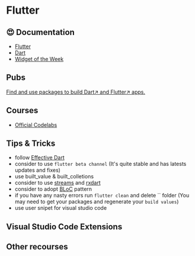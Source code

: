 # Flutter

## 😍 Documentation

- [Flutter](https://flutter.dev/docs)
- [Dart](https://dart.dev/guides)
- [Widget of the Week](https://www.youtube.com/playlist?list=PLjxrf2q8roU23XGwz3Km7sQZFTdB996iG)

## Pubs

[Find and use packages to build Dart↗ and Flutter↗ apps.](https://pub.dev)

## Courses

- [Official Codelabs](https://flutter.dev/docs/codelabs)

## Tips & Tricks

- follow [Effective Dart](https://dart.dev/guides/language/effective-dart)
- consider to use `flutter beta channel` (It's quite stable and has latests updates and fixes)
- use built_value & built_colletions
- consider to use [streams](https://dart.dev/tutorials/language/streams) and [rxdart](https://pub.dev/packages/rxdart)
- consider to adopt [BLoC](https://www.youtube.com/watch?v=PLHln7wHgPE&t=1s) pattern
- if you have any nasty errors run `flutter clean` and delete `` folder (You may need to get your packages and regenerate your `build values`)
- use user snipet for visual studio code

## Visual Studio Code Extensions

## Other recourses
